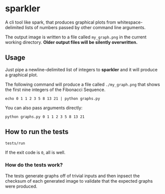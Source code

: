 sparkler
========

A cli tool like spark, that produces graphical plots from
whitespace-delimited lists of numbers passed by other command line
arguments.

The output image is written to a file called `my_graph.png` in the
current working directory. **Older output files will be silently
overwritten.**

## Usage

Just pipe a newline-delimited list of integers to **sparkler** and it
will produce a graphical plot.

The following command will produce a file called `./my_graph.png` that
shows the first nine integers of the Fibonacci Sequence.

    echo 0 1 1 2 3 5 8 13 21 | python graphs.py

You can also pass arguments directly:

    python graphs.py 0 1 1 2 3 5 8 13 21

## How to run the tests

    tests/run

If the exit code is `0`, all is well.

### How do the tests work?

The tests generate graphs off of trivial inputs and then inpsect the
checksum of each generated image to validate that the expected graphs
were produced.
